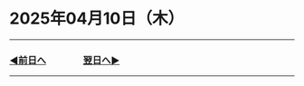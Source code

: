 # 2025年04月10日（木）

---

### [◀️前日へ](https://github.com/yuasys/chatty-journal/blob/main/2025/04/2025-04-09.md)&emsp;&emsp;&emsp;&emsp;[翌日へ▶️](https://github.com/yuasys/chatty-journal/blob/main/2025/04/2025-04-11.md)

---
